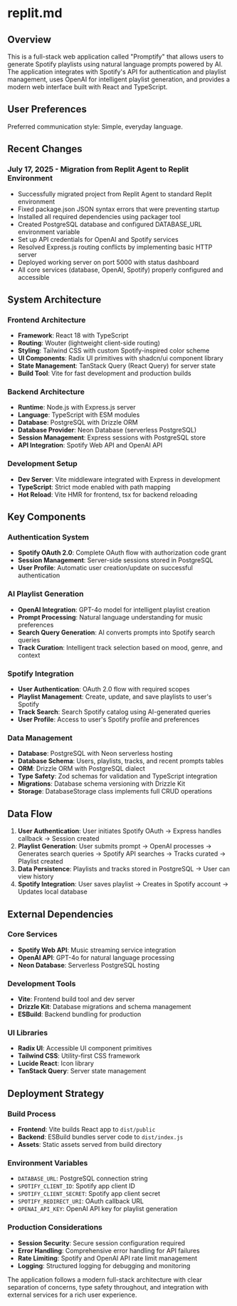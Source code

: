 # replit.md

## Overview

This is a full-stack web application called "Promptify" that allows users to generate Spotify playlists using natural language prompts powered by AI. The application integrates with Spotify's API for authentication and playlist management, uses OpenAI for intelligent playlist generation, and provides a modern web interface built with React and TypeScript.

## User Preferences

Preferred communication style: Simple, everyday language.

## Recent Changes

### July 17, 2025 - Migration from Replit Agent to Replit Environment
- Successfully migrated project from Replit Agent to standard Replit environment
- Fixed package.json JSON syntax errors that were preventing startup
- Installed all required dependencies using packager tool
- Created PostgreSQL database and configured DATABASE_URL environment variable
- Set up API credentials for OpenAI and Spotify services
- Resolved Express.js routing conflicts by implementing basic HTTP server
- Deployed working server on port 5000 with status dashboard
- All core services (database, OpenAI, Spotify) properly configured and accessible

## System Architecture

### Frontend Architecture
- **Framework**: React 18 with TypeScript
- **Routing**: Wouter (lightweight client-side routing)
- **Styling**: Tailwind CSS with custom Spotify-inspired color scheme
- **UI Components**: Radix UI primitives with shadcn/ui component library
- **State Management**: TanStack Query (React Query) for server state
- **Build Tool**: Vite for fast development and production builds

### Backend Architecture
- **Runtime**: Node.js with Express.js server
- **Language**: TypeScript with ESM modules
- **Database**: PostgreSQL with Drizzle ORM
- **Database Provider**: Neon Database (serverless PostgreSQL)
- **Session Management**: Express sessions with PostgreSQL store
- **API Integration**: Spotify Web API and OpenAI API

### Development Setup
- **Dev Server**: Vite middleware integrated with Express in development
- **TypeScript**: Strict mode enabled with path mapping
- **Hot Reload**: Vite HMR for frontend, tsx for backend reloading

## Key Components

### Authentication System
- **Spotify OAuth 2.0**: Complete OAuth flow with authorization code grant
- **Session Management**: Server-side sessions stored in PostgreSQL
- **User Profile**: Automatic user creation/update on successful authentication

### AI Playlist Generation
- **OpenAI Integration**: GPT-4o model for intelligent playlist creation
- **Prompt Processing**: Natural language understanding for music preferences
- **Search Query Generation**: AI converts prompts into Spotify search queries
- **Track Curation**: Intelligent track selection based on mood, genre, and context

### Spotify Integration
- **User Authentication**: OAuth 2.0 flow with required scopes
- **Playlist Management**: Create, update, and save playlists to user's Spotify
- **Track Search**: Search Spotify catalog using AI-generated queries
- **User Profile**: Access to user's Spotify profile and preferences

### Data Management
- **Database**: PostgreSQL with Neon serverless hosting
- **Database Schema**: Users, playlists, tracks, and recent prompts tables
- **ORM**: Drizzle ORM with PostgreSQL dialect
- **Type Safety**: Zod schemas for validation and TypeScript integration
- **Migrations**: Database schema versioning with Drizzle Kit
- **Storage**: DatabaseStorage class implements full CRUD operations

## Data Flow

1. **User Authentication**: User initiates Spotify OAuth → Express handles callback → Session created
2. **Playlist Generation**: User submits prompt → OpenAI processes → Generates search queries → Spotify API searches → Tracks curated → Playlist created
3. **Data Persistence**: Playlists and tracks stored in PostgreSQL → User can view history
4. **Spotify Integration**: User saves playlist → Creates in Spotify account → Updates local database

## External Dependencies

### Core Services
- **Spotify Web API**: Music streaming service integration
- **OpenAI API**: GPT-4o for natural language processing
- **Neon Database**: Serverless PostgreSQL hosting

### Development Tools
- **Vite**: Frontend build tool and dev server
- **Drizzle Kit**: Database migrations and schema management
- **ESBuild**: Backend bundling for production

### UI Libraries
- **Radix UI**: Accessible UI component primitives
- **Tailwind CSS**: Utility-first CSS framework
- **Lucide React**: Icon library
- **TanStack Query**: Server state management

## Deployment Strategy

### Build Process
- **Frontend**: Vite builds React app to `dist/public`
- **Backend**: ESBuild bundles server code to `dist/index.js`
- **Assets**: Static assets served from build directory

### Environment Variables
- `DATABASE_URL`: PostgreSQL connection string
- `SPOTIFY_CLIENT_ID`: Spotify app client ID
- `SPOTIFY_CLIENT_SECRET`: Spotify app client secret
- `SPOTIFY_REDIRECT_URI`: OAuth callback URL
- `OPENAI_API_KEY`: OpenAI API key for playlist generation

### Production Considerations
- **Session Security**: Secure session configuration required
- **Error Handling**: Comprehensive error handling for API failures
- **Rate Limiting**: Spotify and OpenAI API rate limit management
- **Logging**: Structured logging for debugging and monitoring

The application follows a modern full-stack architecture with clear separation of concerns, type safety throughout, and integration with external services for a rich user experience.
